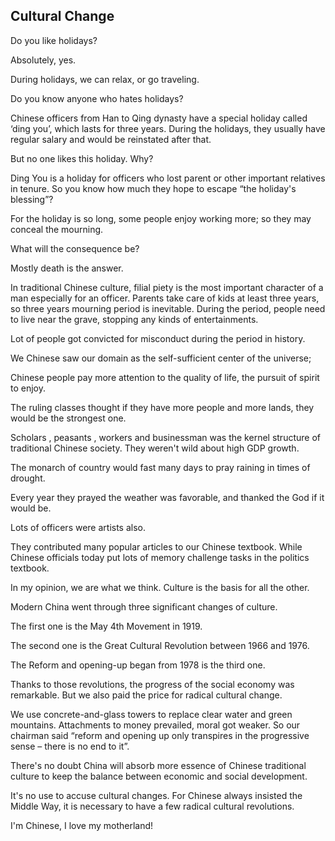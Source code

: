 ## Cultural Change

Do you like holidays?

Absolutely, yes.

During holidays, we can relax, or go traveling.

Do you know anyone who hates holidays?

Chinese officers from Han to Qing dynasty have a special holiday called ‘ding you’, which lasts for three years. During the holidays, they usually have regular salary and would be reinstated after that.

But no one likes this holiday. Why?

Ding You is a holiday for officers who lost parent or other important relatives in tenure. So you know how much they hope to escape “the holiday's blessing”?

For the holiday is so long, some people enjoy working more; so they may conceal the mourning. 

What will the consequence be?

Mostly death is the answer. 


In traditional Chinese culture, filial piety is the most important character of a man especially for an officer. Parents take care of kids at least three years, so three years mourning period is inevitable. During the period, people need to live near the grave, stopping any kinds of entertainments.

Lot of people got convicted for misconduct during the period in history.

We Chinese saw our domain as the self-sufficient center of the universe;

Chinese people pay more attention to the quality of life, the pursuit of spirit to enjoy.

 The ruling classes thought if they have more people and more lands, they would be the strongest one.
 
Scholars , peasants , workers and businessman was the kernel structure of traditional Chinese society. They weren't wild about high GDP growth.

The monarch of country would fast many days to pray raining in times of drought. 

Every year they prayed the weather was favorable, and thanked the God if it would be. 

Lots of officers were artists also.

They contributed many popular articles to our Chinese textbook. While Chinese officials today put lots of memory challenge tasks in the politics textbook.

In my opinion, we are what we think. Culture is the basis for all the other.

Modern China went through three significant changes of culture.

The first one is the May 4th Movement in 1919.

The second one is the  Great Cultural Revolution between 1966 and 1976.

The Reform and opening-up began from 1978 is the third one. 

Thanks to those revolutions, the progress of the social economy was remarkable. But we also paid the price for radical cultural change.

We use concrete-and-glass towers to replace clear water and green mountains. Attachments to money prevailed, moral got weaker. So our chairman said “reform and opening up only transpires in the progressive sense – there is no end to it”.

There's no doubt China will absorb more essence of Chinese traditional culture to keep the balance between economic and social development.

It's no use to accuse cultural changes. For Chinese always insisted the Middle Way, it is necessary to have a few radical cultural revolutions.

I'm Chinese, I love my motherland!